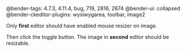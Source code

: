 @bender-tags: 4.7.3, 4.11.4, bug, 719, 2816, 2874
@bender-ui: collapsed
@bender-ckeditor-plugins: wysiwygarea, toolbar, image2

Only **first** editor should have enabled mouse resizer on image.

Then click the toggle button. The image in **second** editor should be resizable.